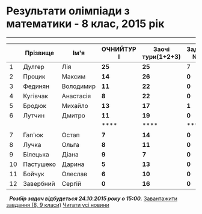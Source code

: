# Результати олімпіади з математики - 8 клас, 2015 рік
****
|     | Прізвище  |   Ім'я    | **ОЧНИЙТУР I** | **Заочі тури(1+2+3)** | Задача №1 | Задача №2 | Задача № 3 | Задача №4 | Задача №5 | **ОЧНИЙТУР II** | **СУМА** |
| --- | --------- | --------- | -------------- | --------------------- | --------- | --------- | ---------- | --------- | --------- | --------------- | -------- |
|  1  |  Дулгер   |    Лія    |     **25**     |        **25**         |     7     |     7     |     0      |     4     |     7     |     **25**      |  **75**  |
|  2  |  Процик   |  Максим   |     **14**     |        **26**         |   **0**   |   **0**   |     0      |     0     |     0     |      **0**      |  **40**  |
|  3  |  Фединян  | Володимир |     **11**     |        **22**         |   **0**   |   **0**   |     0      |     0     |     7     |      **7**      |  **40**  |
|  4  | Кугівчак  | Анастасія |     **8**      |        **22**         |   **0**   |   **5**   |     0      |     2     |     0     |      **7**      |  **37**  |
|  5  |  Бродюк   |  Михайло  |     **13**     |        **17**         |   **1**   |   **5**   |     0      |     0     |     0     |      **6**      |  **36**  |
|  6  |  Лутчин   |  Дмитро   |     **11**     |        **19**         |   **0**   |   **0**   |     0      |     0     |     0     |      **0**      |  **30**  |
|     |           |           |      ****      |         ****          |   ****    |   ****   |           |           |           |      ** **      |  ** **   |
|  7  |  Гап'юк   |   Остап   |     **7**      |        **14**         |   **0**   |   **2**   |     0      |     0     |     0     |      **2**      |  **23**  |
|  8  |   Лучка   |   Ольга   |     **8**      |        **11**         |   **0**   |   **0**   |     0      |     0     |     4     |      **4**      |  **23**  |
|  9  | Білецька  |   Діана   |     **9**      |         **7**         |   **0**   |   **5**   |     0      |     0     |     0     |      **5**      |  **21**  |
| 10  | Пастушеко |  Дарина   |     **5**      |        **13**         |   **0**   |   **0**   |     0      |     3     |     0     |      **3**      |  **21**  |
| 11  |  Бойчук   |  Олеслав  |     **6**      |        **10**         |   **0**   |   **0**   |     0      |     4     |     0     |      **4**      |  **20**  |
| 12  | Завербний |  Сергій   |     **0**      |        **16**         |   **0**   |   **0**   |     0      |     0     |     0     |      **0**      |  **16**  |
 
***Розбір задач відбудеться 24.10.2015 року о 15:00.***
[Завантажити завдання (8, 9 класи)](/files/результати-олімпіади-з-математики-8-клас-2015-рік/ліцейська-8-9-клас_2015_два-тури.docx)
[Читати усі новини](/news)

